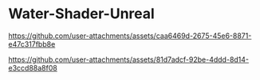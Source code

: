 # Water-Shader-Unreal

https://github.com/user-attachments/assets/caa6469d-2675-45e6-8871-e47c317fbb8e



https://github.com/user-attachments/assets/81d7adcf-92be-4ddd-8d14-e3ccd88a8f08

